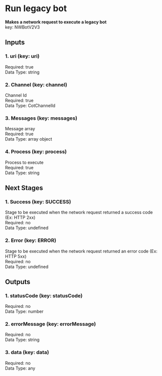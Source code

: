 # Run legacy bot  
**Makes a network request to execute a legacy bot**  
key: NWBotV2V3  
## Inputs  
### 1. uri (key: uri)  
  
Required: true  
Data Type: string   
### 2. Channel (key: channel)  
Channel Id  
Required: true  
Data Type: CotChannelId   
### 3. Messages (key: messages)  
Message array  
Required: true  
Data Type: array object  
### 4. Process (key: process)  
Process to execute  
Required: true  
Data Type: string   
## Next Stages  
### 1. Success (key: SUCCESS)  
Stage to be executed when the network request returned a success code (Ex: HTTP 2xx)  
Required: no  
Data Type: undefined   
### 2. Error (key: ERROR)  
Stage to be executed when the network request returned an error code (Ex: HTTP 5xx)  
Required: no  
Data Type: undefined   
## Outputs  
### 1. statusCode (key: statusCode)  
  
Required: no  
Data Type: number   
### 2. errorMessage (key: errorMessage)  
  
Required: no  
Data Type: string   
### 3. data (key: data)  
  
Required: no  
Data Type: any 